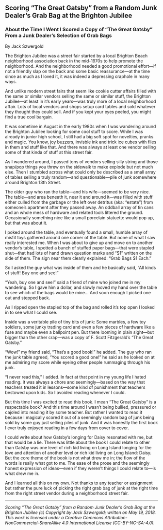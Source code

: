 ## Scoring “The Great Gatsby” from a Random Junk Dealer’s Grab Bag at the Brighton Jubilee
### About the Time I Went I Scored a Copy of “The Great Gatsby” From a Junk Dealer’s Selection of Grab Bags

By Jack Szwergold

The Brighton Jubilee was a street fair started by a local Brighton Beach neighborhood association back in the mid-1970s to help promote the neighborhood. And the neighborhood needed a good promotional effort—if not a friendly slap on the back and some basic reassurance—at the time since as much as I loved it, it was indeed a depressing craphole in many ways.

And unlike modern street fairs that seem like cookie cutter affairs filled with the same or similar vendors selling the same or similar stuff, the Brighton Jubilee—at least in it’s early years—was truly more of a local neighborhood affair. Lots of local vendors and shops setup card tables and sold whatever they thought they could sell. And if you kept your eyes peeled, you might find a true cool bargain.

It was sometime in August in the early 1980s when I was wandering around the Brighton Jubilee looking for some cool stuff to score. While I was already in junior high school, I still had a big soft spot for novelties, pranks and magic. You know, joy buzzers, invisble ink and trick ice cubes with flies in them and stuff like that. And there was always at least one vendor selling some of that kinda of stuff at this street fair.

As I wandered around, I passed tons of vendors selling silly string and those snap/pop things you threw on the sidewalk to make explode but not much else. Then I stumbled across what could only be described as a small array of tables selling a truly random—and questionable—pile of junk somewhere around Brighton 13th Street.

The older guy who ran the table—and his wife—seemed to be very nice. The table—and area beneath it, near it and around it—was filled with stuff either culled from the garbage or the left over detritus (aka: “estate”) from someone’s apartment after they passed away. An oddball array of tin cans and an whole mess of hardware and related tools littered the ground. Occasionally something nice like a small porcelain statuette would pop up, but that was about it.

I poked around the table, and eventually found a small, humble array of misfit toys gathered around one corner of the table. But none of what I saw really interested me. When I was about to give up and move on to another vendor’s table, I spotted a bunch of stuffed paper bags—that were stapled shut—that had lots of hand drawn question marks and “$1” written on the side of them. The sign near them clearly explained: “Grab Bags $1 Each.”

So I asked the guy what was inside of them and he basically said, “All kinds of stuff! Buy one and see!”

“Yeah, buy one and see!” said a friend of mine who joined me in my wandering. So I gave him a dollar, and slowly moved my hand over the table to see which of the bags would be mine… And soon enough I picked one out and stepped back.

As I ripped open the stapled top of the bag and rolled it’s top open I looked in to see what I could see.

Inside was a veritable pile of tiny bits of junk: Some marbles, a few toy soldiers, some junky trading card and even a few pieces of hardware like a fuse and maybe even a ballpoint pen. But there looming in plain sight—but bigger than the other crap—was a copy of F. Scott Fitzgerald’s “The Great Gatsby.”

“Wow!” my friend said, “That’s a good book!” he added. The guy who ran the junk table agreed, “You scored a good one!” he said as he looked on at me admiring my score while eyeing other people rummaging through his junk.

“I never read this,” I added. In fact at that point in my young life I hated reading. It was always a chore and seemingly—based on the way that teachers treated it in lessons—some kind of punishment that teachers bestowed upon kids. So I avoided reading whenever I could.

But this time I was excited to read this book. I mean “The Great Gatsby” is a respectable book? And this time around I wasn’t being bullied, pressured or cajoled into reading it by some teacher. But rather I wanted to read it because I magically scored it out of a seemingly random bag of junk being sold by some guy just selling piles of junk. And it was honestly the first book I ever truly enjoyed reading in a few days from cover to cover.

I could write about how Gatsby’s longing for Daisy resonated with me, but that would be a lie. There was little about the book I could relate to other than Gatsby was one level of rich kid living on Long Island longing for the love and attention of another level or rich kid living on Long Island: Daisy. But the core theme of the book is not what drew me in; the flow of the words is really what got to me. The ease of the prose and the seemingly honest expression of ideas—even if they weren’t things I could relate to—is what drew me in.

And I learned all this on my own. Not thanks to any teacher or assignment but rather the pure luck of picking the right grab bag of junk at the right time from the right street vendor during a neighborhood street fair.

***

*Scoring “The Great Gatsby” from a Random Junk Dealer’s Grab Bag at the Brighton Jubilee (c) Copyright by Jack Szwergold; written on May 19, 2018. This work is licensed under a Creative Commons Attribution-NonCommercial-ShareAlike 4.0 International License (CC-BY-NC-SA-4.0).*